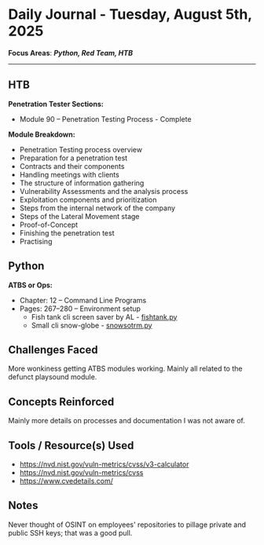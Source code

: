 # Daily Journal - Tuesday, August 5th, 2025

**Focus Areas**: ***Python, Red Team, HTB***

---

## HTB  

**Penetration Tester Sections:**

- Module 90 – Penetration Testing Process - Complete

**Module Breakdown:**

- Penetration Testing process overview
- Preparation for a penetration test
- Contracts and their components
- Handling meetings with clients
- The structure of information gathering
- Vulnerability Assessments and the analysis process
- Exploitation components and prioritization
- Steps from the internal network of the company
- Steps of the Lateral Movement stage
- Proof-of-Concept
- Finishing the penetration test
- Practising

## Python

**ATBS or Ops:**

- Chapter: 12 – Command Line Programs  
- Pages: 267–280 – Environment setup
  - Fish tank cli screen saver by AL - [fishtank.py](./../../assets/fishtank.py)
  - Small cli snow-globe - [snowsotrm.py](./../../assets/snowstorm.py)

## Challenges Faced

More wonkiness getting ATBS modules working. Mainly all related to the defunct playsound module.

## Concepts Reinforced

Mainly more details on processes and documentation I was not aware of.

## Tools / Resource(s) Used

- <https://nvd.nist.gov/vuln-metrics/cvss/v3-calculator>
- <https://nvd.nist.gov/vuln-metrics/cvss>
- <https://www.cvedetails.com/>

## Notes

Never thought of OSINT on employees' repositories to pillage private and public SSH keys; that was a good pull.
